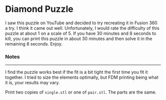 # Diamond Puzzle
I saw this puzzle on YouTube and decided to try recreating it in Fusion 360 a try. I think it came out well.  Unfortunately, I would rate the difficulty of this puzzle at about 1 on a scale of 5. If you have 30 minutes and 8 seconds to kill, you can print this puzzle in about 30 minutes and then solve it in the remaining 8 seconds. Enjoy.

### Notes
----
I find the puzzle works best if the fit is a bit tight the first time you fit it together. I tried to size the elements optimally, but FDM printing being what it is, your results may vary.

Print two copies of `single.stl` or one of `pair.stl`. The parts are the same.
